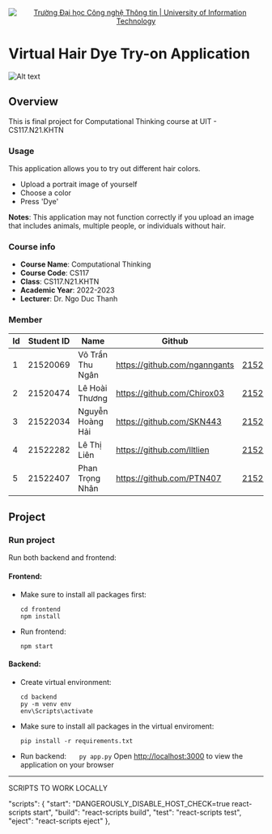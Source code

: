 <p align="center">
  <a href="https://www.uit.edu.vn/" title="Trường Đại học Công nghệ Thông tin" style="border: none;">
    <img src="https://i.imgur.com/WmMnSRt.png" alt="Trường Đại học Công nghệ Thông tin | University of Information Technology">
  </a>
</p>

# Virtual Hair Dye Try-on Application

![Alt text](image.png)

## Overview

This is final project for Computational Thinking course at UIT - CS117.N21.KHTN

### Usage

This application allows you to try out different hair colors.

- Upload a portrait image of yourself
- Choose a color
- Press 'Dye'

**Notes**: This application may not function correctly if you upload an image that includes animals, multiple people, or individuals without hair.

### Course info

- **Course Name**: Computational Thinking
- **Course Code**: CS117
- **Class**: CS117.N21.KHTN
- **Academic Year**: 2022-2023
- **Lecturer**: Dr. Ngo Duc Thanh

### Member

| **Id** | **Student ID** | **Name**         | **Github**                    | **Email**              |
| ------ | -------------- | ---------------- | ----------------------------- | ---------------------- |
| 1      | 21520069       | Võ Trần Thu Ngân | https://github.com/nganngants | 21520069@gm.uit.edu.vn |
| 2      | 21520474       | Lê Hoài Thương   | https://github.com/Chirox03   | 21520474@gm.uit.edu.vn |
| 3      | 21522034       | Nguyễn Hoàng Hải | https://github.com/SKN443     | 21522034@gm.uit.edu.vn |
| 4      | 21522282       | Lê Thị Liên      | https://github.com/lltlien    | 21522282@gm.uit.edu.vn |
| 5      | 21522407       | Phan Trọng Nhân  | https://github.com/PTN407     | 21522407@gm.uit.edu.vn |

## Project

### Run project

Run both backend and frontend:

#### Frontend:

- Make sure to install all packages first:

  ```
  cd frontend
  npm install
  ```

- Run frontend:
  ```
  npm start
  ```

#### Backend:

- Create virtual environment:
  ```
  cd backend
  py -m venv env
  env\Scripts\activate
  ```
- Make sure to install all packages in the virtual enviroment:

  ```
  pip install -r requirements.txt
  ```

- Run backend:
  `    py app.py
   `
  Open [http://localhost:3000](http://localhost:3000) to view the application on your browser

---

SCRIPTS TO WORK LOCALLY

"scripts": {
"start": "DANGEROUSLY_DISABLE_HOST_CHECK=true react-scripts start",
"build": "react-scripts build",
"test": "react-scripts test",
"eject": "react-scripts eject"
},
